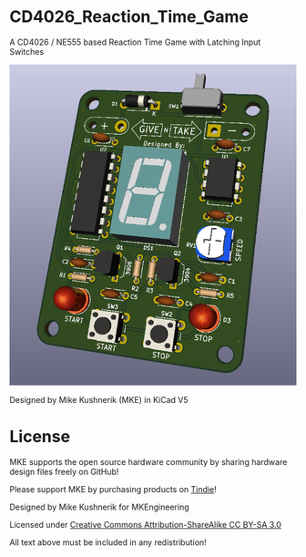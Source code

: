 # CD4026_Reaction_Time_Game
A CD4026 / NE555 based Reaction Time Game with Latching Input Switches

![PCB ISO](Images/1b_iso.png)


Designed by Mike Kushnerik (MKE) in KiCad V5

# License

MKE supports the open source hardware community by sharing hardware design files freely on GitHub!

Please support MKE by purchasing products on [Tindie](https://www.tindie.com/stores/mkengineering/)!

Designed by Mike Kushnerik for MKEngineering

Licensed under [Creative Commons Attribution-ShareAlike CC BY-SA 3.0](http://creativecommons.org/licenses/by-sa/3.0/)

All text above must be included in any redistribution!
